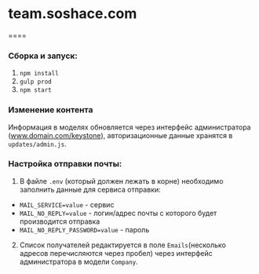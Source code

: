 # team.soshace.com
====
### Сборка и запуск:
1. `npm install`
2. `gulp prod`
3. `npm start`

### Изменение контента
Информация в моделях обновляется через интерфейс администратора (www.domain.com/keystone), авторизационные данные хранятся в `updates/admin.js`.

### Настройка отправки почты:
1. В файле `.env` (который должен лежать в корне) необходимо заполнить данные для сервиса отправки:
- `MAIL_SERVICE=value` - сервис
- `MAIL_NO_REPLY=value` - логин/адрес почты с которого будет производится отправка
- `MAIL_NO_REPLY_PASSWORD=value` - пароль
2. Список получателей редактируется в поле `Emails`(несколько адресов перечисляются через пробел) через интерфейс администратора в модели `Company`.
